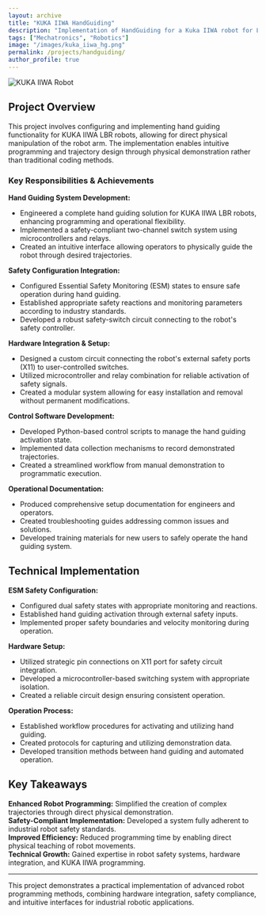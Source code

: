 ```yaml
---
layout: archive
title: "KUKA IIWA HandGuiding"
description: "Implementation of HandGuiding for a Kuka IIWA robot for LfD application"
tags: ["Mechatronics", "Robotics"]
image: "/images/kuka_iiwa_hg.png"
permalink: /projects/handguiding/
author_profile: true
---
```

![KUKA IIWA Robot](/images/kuka_iiwa_hg.png)

## **Project Overview**
This project involves configuring and implementing hand guiding functionality for KUKA IIWA LBR robots, allowing for direct physical manipulation of the robot arm. The implementation enables intuitive programming and trajectory design through physical demonstration rather than traditional coding methods.

### **Key Responsibilities & Achievements**
**Hand Guiding System Development:**
- Engineered a complete hand guiding solution for KUKA IIWA LBR robots, enhancing programming and operational flexibility.
- Implemented a safety-compliant two-channel switch system using microcontrollers and relays.
- Created an intuitive interface allowing operators to physically guide the robot through desired trajectories.

**Safety Configuration Integration:**
- Configured Essential Safety Monitoring (ESM) states to ensure safe operation during hand guiding.
- Established appropriate safety reactions and monitoring parameters according to industry standards.
- Developed a robust safety-switch circuit connecting to the robot's safety controller.

**Hardware Integration & Setup:**
- Designed a custom circuit connecting the robot's external safety ports (X11) to user-controlled switches.
- Utilized microcontroller and relay combination for reliable activation of safety signals.
- Created a modular system allowing for easy installation and removal without permanent modifications.

**Control Software Development:**
- Developed Python-based control scripts to manage the hand guiding activation state.
- Implemented data collection mechanisms to record demonstrated trajectories.
- Created a streamlined workflow from manual demonstration to programmatic execution.

**Operational Documentation:**
- Produced comprehensive setup documentation for engineers and operators.
- Created troubleshooting guides addressing common issues and solutions.
- Developed training materials for new users to safely operate the hand guiding system.


## **Technical Implementation**
**ESM Safety Configuration:**
- Configured dual safety states with appropriate monitoring and reactions.
- Established hand guiding activation through external safety inputs.
- Implemented proper safety boundaries and velocity monitoring during operation.

**Hardware Setup:**
- Utilized strategic pin connections on X11 port for safety circuit integration.
- Developed a microcontroller-based switching system with appropriate isolation.
- Created a reliable circuit design ensuring consistent operation.

**Operation Process:**
- Established workflow procedures for activating and utilizing hand guiding.
- Created protocols for capturing and utilizing demonstration data.
- Developed transition methods between hand guiding and automated operation.

## **Key Takeaways**
**Enhanced Robot Programming:** Simplified the creation of complex trajectories through direct physical demonstration.  
**Safety-Compliant Implementation:** Developed a system fully adherent to industrial robot safety standards.  
**Improved Efficiency:** Reduced programming time by enabling direct physical teaching of robot movements.  
**Technical Growth:** Gained expertise in robot safety systems, hardware integration, and KUKA IIWA programming.  

---
This project demonstrates a practical implementation of advanced robot programming methods, combining hardware integration, safety compliance, and intuitive interfaces for industrial robotic applications.